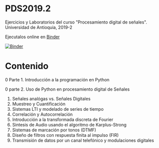 # PDS2019.2

Ejercicios y Laboratorios del curso "Procesamiento digital de señales". Universidad de Antioquia, 2019-2

Ejecutalos online en [Binder](https://mybinder.org/)

[![Binder](https://mybinder.org/badge_logo.svg)](https://mybinder.org/v2/gh/jcvasquezc/PDS_2019.2/master)
# Contenido

0 Parte 1. Introducción a la programación en Python

0 parte 2. Uso de Python en procesamiento digital de Señales

1. Señales analógas vs. Señales Digitales
2. Muestreo y Cuantificación
3. Sistemas LTI y modelado de series de tiempo
4. Correlación y Autocorrelación
5. Introducción a la transformada discreta de Fourier
6. Sintesis de Audio usando el algoritmo de Karplus-Strong
7. Sistemas de marcación por tonos (DTMF)
8. Diseño de filtros con respuesta finita al impulso (FIR)
9. Transmisión de datos por un canal telefónico y modulaciones digitales
